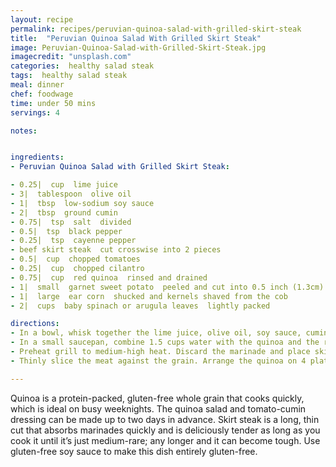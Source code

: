 ```yaml
---
layout: recipe
permalink: recipes/peruvian-quinoa-salad-with-grilled-skirt-steak
title:  "Peruvian Quinoa Salad With Grilled Skirt Steak"
image: Peruvian-Quinoa-Salad-with-Grilled-Skirt-Steak.jpg
imagecredit: "unsplash.com"
categories:  healthy salad steak
tags:  healthy salad steak
meal: dinner
chef: foodwage
time: under 50 mins
servings: 4

notes:


ingredients:
- Peruvian Quinoa Salad with Grilled Skirt Steak:

- 0.25|  cup  lime juice
- 3|  tablespoon  olive oil
- 1|  tbsp  low-sodium soy sauce
- 2|  tbsp  ground cumin
- 0.75|  tsp  salt  divided
- 0.5|  tsp  black pepper
- 0.25|  tsp  cayenne pepper
- beef skirt steak  cut crosswise into 2 pieces
- 0.5|  cup  chopped tomatoes
- 0.25|  cup  chopped cilantro
- 0.75|  cup  red quinoa  rinsed and drained
- 1|  small  garnet sweet potato  peeled and cut into 0.5 inch (1.3cm) cubes
- 1|  large  ear corn  shucked and kernels shaved from the cob
- 2|  cups  baby spinach or arugula leaves  lightly packed

directions:
- In a bowl, whisk together the lime juice, olive oil, soy sauce, cumin, 1/4 teaspoon of the salt, black pepper and cayenne. Pour 1/4 cup of the mixture into a zip-top bag. Add the beef to the bag and marinate for at least 30 minutes at room temperature and up to 4 hours in the refrigerator. Add the tomatoes and cilantro to the remaining lime juice mixture and set aside.
- In a small saucepan, combine 1.5 cups water with the quinoa and the remaining 0.5 teaspoon salt; stir to combine. Put the sweet potatoes and corn in the pan but do not stir. Bring to a boil over high heat. Cover, reduce heat to low and simmer until the water is absorbed and the grains and sweet potato are tender, 15 minutes. Remove from heat, stir in the spinach and let stand covered for 10 minutes.
- Preheat grill to medium-high heat. Discard the marinade and place skirt steak on the grill. Grill until the steak is medium rare (140°F/60°C), 3–4 minutes per side. Do not overcook or the meat will be tough. Transfer the steak to a cutting board, loosely cover with foil and let rest for 10 minutes.
- Thinly slice the meat against the grain. Arrange the quinoa on 4 plates and place the steak on top. Drizzle with remaining lime-tomato dressing and serve.

---
```


Quinoa is a protein-packed, gluten-free whole grain that cooks quickly, which is ideal on busy weeknights. The quinoa salad and tomato-cumin dressing can be made up to two days in advance. Skirt steak is a long, thin cut that absorbs marinades quickly and is deliciously tender as long as you cook it until it’s just medium-rare; any longer and it can become tough. Use gluten-free soy sauce to make this dish entirely gluten-free.